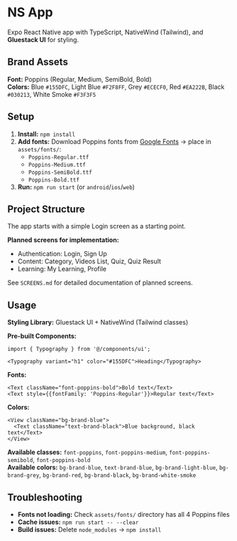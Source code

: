 # NS App

Expo React Native app with TypeScript, NativeWind (Tailwind), and **Gluestack UI** for styling.

## Brand Assets

**Font:** Poppins (Regular, Medium, SemiBold, Bold)  
**Colors:** Blue `#155DFC`, Light Blue `#F2F8FF`, Grey `#ECECF0`, Red `#EA222B`, Black `#030213`, White Smoke `#F3F3F5`

## Setup

1. **Install:** `npm install`
2. **Add fonts:** Download Poppins fonts from [Google Fonts](https://fonts.google.com/specimen/Poppins) → place in `assets/fonts/`:
   - `Poppins-Regular.ttf`
   - `Poppins-Medium.ttf`
   - `Poppins-SemiBold.ttf`
   - `Poppins-Bold.ttf`
3. **Run:** `npm run start` (or `android`/`ios`/`web`)

## Project Structure

The app starts with a simple Login screen as a starting point.

**Planned screens for implementation:**
- Authentication: Login, Sign Up
- Content: Category, Videos List, Quiz, Quiz Result
- Learning: My Learning, Profile

See `SCREENS.md` for detailed documentation of planned screens.

## Usage

**Styling Library:** Gluestack UI + NativeWind (Tailwind classes)

**Pre-built Components:**
```tsx
import { Typography } from '@/components/ui';

<Typography variant="h1" color="#155DFC">Heading</Typography>
```

**Fonts:**
```tsx
<Text className="font-poppins-bold">Bold text</Text>
<Text style={{fontFamily: 'Poppins-Regular'}}>Regular text</Text>
```

**Colors:**
```tsx
<View className="bg-brand-blue">
  <Text className="text-brand-black">Blue background, black text</Text>
</View>
```

**Available classes:** `font-poppins`, `font-poppins-medium`, `font-poppins-semibold`, `font-poppins-bold`  
**Available colors:** `bg-brand-blue`, `text-brand-blue`, `bg-brand-light-blue`, `bg-brand-grey`, `bg-brand-red`, `bg-brand-black`, `bg-brand-white-smoke`

## Troubleshooting

- **Fonts not loading:** Check `assets/fonts/` directory has all 4 Poppins files
- **Cache issues:** `npm run start -- --clear`
- **Build issues:** Delete `node_modules` → `npm install`

